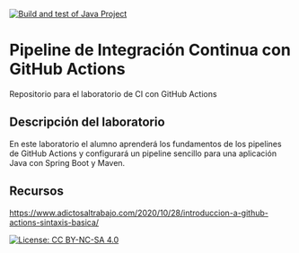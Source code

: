 [![Build and test of Java Project](https://github.com/ETSISI-EMS/ems2023_lab_1_3_ci_github_actions-Pablo-Valero/actions/workflows/main.yml/badge.svg)](https://github.com/ETSISI-EMS/ems2023_lab_1_3_ci_github_actions-Pablo-Valero/actions/workflows/main.yml)

# Pipeline de Integración Continua con GitHub Actions

Repositorio para el laboratorio de CI con GitHub Actions

## Descripción del laboratorio

En este laboratorio el alumno aprenderá los fundamentos de los pipelines de GitHub Actions y configurará un pipeline
sencillo para una aplicación Java con Spring Boot y Maven. 

## Recursos
https://www.adictosaltrabajo.com/2020/10/28/introduccion-a-github-actions-sintaxis-basica/

[![License: CC BY-NC-SA 4.0](https://img.shields.io/badge/License-CC_BY--NC--SA_4.0-lightgrey.svg)](https://creativecommons.org/licenses/by-nc-sa/4.0/)
